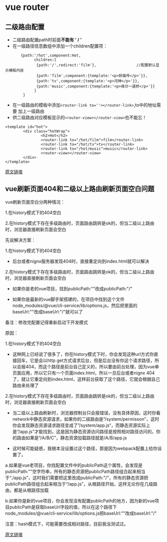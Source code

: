 # vue router

## 二级路由配置

- 二级路由配置path时前面**不能有 ' / '**
- 在一级路径信息数组中添加一个children配置项：
```vue
       {path:'/hot',component:Hot,
             children:[
              {path:'/',redirect:'film'},                  //配置默认显示模板内容
              {path:'film',component:{template:'<p>妖猫传</p>'}},
              {path:'tv',component:{template:'<p>河神</p>'}},
              {path:'music',component:{template:'<p>缘分一道桥</p>'}}
             ]
        }
```
- 在一级路由的模板中添加`<router-link to=''></router-link>`,to中的地址需要 加上一级路由
- 供二级路由对应模板显示的`<router-view></router-view>`也不能忘！
```vue
<template id="hot">
        <div class="hotWrap">
                <h2>Hot</h2>
                <router-link to="/hot/film">film</router-link>
                <router-link to="/hot/tv">tv</router-link>
                <router-link to="/hot/music">music</router-link>
                <router-view></router-view>
        </div>
</template>
```
[原文链接](https://www.jianshu.com/p/1098daaf71ec)

## vue刷新页面404和二级以上路由刷新页面空白问题

vue刷新页面空白分两种情况：

1.在history模式下的404空白

2.在history模式下存在多级路由时，页面路由跳转是ok的，但当二级以上路由时，浏览器直接刷新页面会空白

先说解决方案：

1.在history模式下的404空白

* 后台或者nignx服务器发现404时，直接重定向到index.html就可以解决

2.在history模式下存在多级路由时，页面路由跳转是ok的，但当二级以上路由时，浏览器直接刷新页面会空白

* 如果你是老的vue项目，找到publicPath:""改成publicPath:"/"

* 如果你是最新的vue脚手架搭建的，在项目中找到这个文件node_modules/@vue/cli-service/lib/options.js，然后把里面的baseUrl:""改成baseUrl:"/"就可以了

备注：修改完配置记得重新启动下开发模式


原因：

1.在history模式下的404空白

* 这种网上已经说了很多了，你在history模式下时，你会发现这种url方式你直接回车，它是会以http get方式请求后台，但是后台没有你这个请求路径，所以会报404，而这个路径是前台自己定义的，所以要由前台处理，因为vue单页面应用，所以它只有一个页面index.html，所以一旦后台或者nignx 404了，就让它重定向到index.html，这样前台获取了这个路径，它就会根据自己路由来处理了

2.在history模式下存在多级路由时，页面路由跳转是ok的，但当二级以上路由时，浏览器直接刷新页面会空白

* 当二级以上路由刷新时，浏览器控制台只会报错误，没有具体原因，这时你看network中静态资源请求，如果你的二级路由是“/system/permisson”，这时你会发现静态资源请求路径变成了”/system/app.js“，而静态资源实际上是“/app.js”才能找到，这是因为静态资源访问路径是按照相对路径访问的，你的路由如果是“/A/B/C”，静态资源加载路径就是/A/B/app.js

* 这时候可能疑惑，我根本没设置过这个路径，那是因为webpack配置上给你设置了。

a.如果是vue老项目，你找配置文件中的publicPath这个属性，会发现是publicPath:""空字符串，所有的静态资源把publicPath路径组合起来相当于“./app.js”，这时我们需要把这里改成publicPath:"/"，所有的静态资源把publicPath路径组合起来相当于“/app.js”，从根路径开始，这样无论你在几级路由，都是从根路径加载

b.如果你是新的vue项目，你会发现没有配置publicPath的地方，因为新的vue项目publicPath是获取baseUrl字段的值，所以在这个路径下node_modules/@vue/cli-service/lib/options.js把baseUrl:""改成baseUrl:"/"


注意：hash模式下，可能需要改成相对路径，目前我没测试过。

[原文链接](https://www.jianshu.com/p/c0ee1198ee0d)